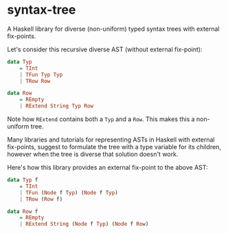 # syntax-tree

A Haskell library for diverse (non-uniform) typed syntax trees with external fix-points.

Let's consider this recursive diverse AST (without external fix-point):

```Haskell
data Typ
    = TInt
    | TFun Typ Typ
    | TRow Row

data Row
    = REmpty
    | RExtend String Typ Row
```

Note how `RExtend` contains both a `Typ` and a `Row`. This makes this a non-uniform tree.

Many libraries and tutorials for representing ASTs in Haskell with external fix-points,
suggest to formulate the tree with a type variable for its children,
however when the tree is diverse that solution doesn't work.

Here's how this library provides an external fix-point to the above AST:

```Haskell
data Typ f
    = TInt
    | TFun (Node f Typ) (Node f Typ)
    | TRow (Row f)

data Row f
    = REmpty
    | RExtend String (Node f Typ) (Node f Row)
```